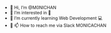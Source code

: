 - 👋 Hi, I’m @M0NICHAN
- 👀 I’m interested in 🏀 
- 🌱 I’m currently learning Web Development 💻 
- 💞️ 📫 How to reach me via Slack MONICACHAN

<!---
M0NICHAN/M0NICHAN is a ✨ special ✨ repository because its `README.md` (this file) appears on your GitHub profile.
You can click the Preview link to take a look at your changes.
--->
